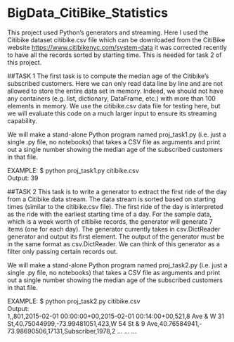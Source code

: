# BigData_CitiBike_Statistics

This project used Python’s generators and streaming. Here I used the Citibike dataset citibike.csv file which can be downloaded from the CitiBike website https://www.citibikenyc.com/system-data    it was corrected recently to have all the records sorted by starting time. This is needed for task 2 of this project.

##TASK 1
The first task is to compute the median age of the Citibike’s subscribed customers. Here we can only read data
line by line and are not allowed to store the entire data set in memory. Indeed, we should not have any
containers (e.g. list, dictionary, DataFrame, etc.) with more than 100 elements in memory. We use the
citibike.csv data file for testing here, but we will evaluate this code on a much larger input to ensure its streaming capability.

We will make a stand-alone Python program named proj_task1.py (i.e. just a single .py file, no notebooks)
that takes a CSV file as arguments and print out a single number showing the median age of the subscribed
customers in that file.

EXAMPLE:
$ python proj_task1.py citibike.csv  <br />
Output:
39


##TASK 2
This task is to write a generator to extract the first ride of the day from a Citibike data stream. The data
stream is sorted based on starting times (similar to the citibike.csv file). The first ride of the day is interpreted as the ride with the earliest starting time of a day. For the sample data, which is a week worth of citibike records, the generator will generate 7 items (one for each day).  The generator currently takes in csv.DictReader generator and output its first element. The output of the generator must be in the same format as csv.DictReader. We can think of this generator as a filter only passing certain records out.

We will make a stand-alone Python program named proj_task2.py (i.e. just a single .py file, no notebooks)
that takes a CSV file as arguments and print out a single number showing the median age of the subscribed
customers in that file.

EXAMPLE:
$ python proj_task2.py citibike.csv <br />
Output: <br />
1,,801,2015-02-01 00:00:00+00,2015-02-01 00:14:00+00,521,8 Ave & W 31
St,40.75044999,-73.99481051,423,W 54 St & 9 Ave,40.76584941,-
73.98690506,17131,Subscriber,1978,2
...
...
...
